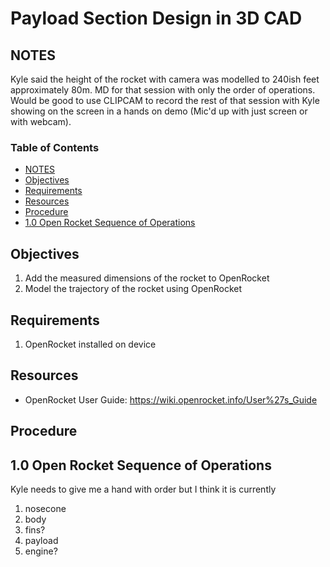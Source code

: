 # Payload Section Design in 3D CAD <!-- omit from toc -->

## NOTES
Kyle said the height of the rocket with camera was modelled to 240ish feet approximately 80m. MD for that session with only the order of operations. Would be good to use CLIPCAM to record the rest of that session with Kyle showing on the screen in a hands on demo (Mic'd up with just screen or with webcam).

### Table of Contents <!-- omit from toc -->
- [NOTES](#notes)
- [Objectives](#objectives)
- [Requirements](#requirements)
- [Resources](#resources)
- [Procedure](#procedure)
- [1.0 Open Rocket Sequence of Operations](#10-open-rocket-sequence-of-operations)

## Objectives
1. Add the measured dimensions of the rocket to OpenRocket
2. Model the trajectory of the rocket using OpenRocket

## Requirements
1. OpenRocket installed on device

## Resources
- OpenRocket User Guide: https://wiki.openrocket.info/User%27s_Guide

## Procedure

## 1.0 Open Rocket Sequence of Operations

Kyle needs to give me a hand with order but I think it is currently
1. nosecone
2. body
3. fins?
4. payload
5. engine?
 

